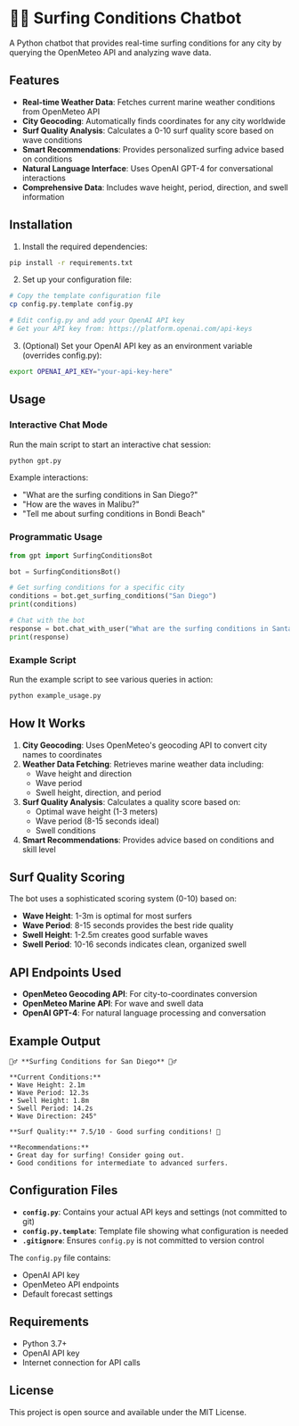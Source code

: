 # 🏄‍♂️ Surfing Conditions Chatbot

A Python chatbot that provides real-time surfing conditions for any city by querying the OpenMeteo API and analyzing wave data.

## Features

- **Real-time Weather Data**: Fetches current marine weather conditions from OpenMeteo API
- **City Geocoding**: Automatically finds coordinates for any city worldwide
- **Surf Quality Analysis**: Calculates a 0-10 surf quality score based on wave conditions
- **Smart Recommendations**: Provides personalized surfing advice based on conditions
- **Natural Language Interface**: Uses OpenAI GPT-4 for conversational interactions
- **Comprehensive Data**: Includes wave height, period, direction, and swell information

## Installation

1. Install the required dependencies:

```bash
pip install -r requirements.txt
```

2. Set up your configuration file:

```bash
# Copy the template configuration file
cp config.py.template config.py

# Edit config.py and add your OpenAI API key
# Get your API key from: https://platform.openai.com/api-keys
```

3. (Optional) Set your OpenAI API key as an environment variable (overrides config.py):

```bash
export OPENAI_API_KEY="your-api-key-here"
```

## Usage

### Interactive Chat Mode

Run the main script to start an interactive chat session:

```bash
python gpt.py
```

Example interactions:

- "What are the surfing conditions in San Diego?"
- "How are the waves in Malibu?"
- "Tell me about surfing conditions in Bondi Beach"

### Programmatic Usage

```python
from gpt import SurfingConditionsBot

bot = SurfingConditionsBot()

# Get surfing conditions for a specific city
conditions = bot.get_surfing_conditions("San Diego")
print(conditions)

# Chat with the bot
response = bot.chat_with_user("What are the surfing conditions in Santa Monica?")
print(response)
```

### Example Script

Run the example script to see various queries in action:

```bash
python example_usage.py
```

## How It Works

1. **City Geocoding**: Uses OpenMeteo's geocoding API to convert city names to coordinates
2. **Weather Data Fetching**: Retrieves marine weather data including:
   - Wave height and direction
   - Wave period
   - Swell height, direction, and period
3. **Surf Quality Analysis**: Calculates a quality score based on:
   - Optimal wave height (1-3 meters)
   - Wave period (8-15 seconds ideal)
   - Swell conditions
4. **Smart Recommendations**: Provides advice based on conditions and skill level

## Surf Quality Scoring

The bot uses a sophisticated scoring system (0-10) based on:

- **Wave Height**: 1-3m is optimal for most surfers
- **Wave Period**: 8-15 seconds provides the best ride quality
- **Swell Height**: 1-2.5m creates good surfable waves
- **Swell Period**: 10-16 seconds indicates clean, organized swell

## API Endpoints Used

- **OpenMeteo Geocoding API**: For city-to-coordinates conversion
- **OpenMeteo Marine API**: For wave and swell data
- **OpenAI GPT-4**: For natural language processing and conversation

## Example Output

```
🏄‍♂️ **Surfing Conditions for San Diego** 🏄‍♂️

**Current Conditions:**
• Wave Height: 2.1m
• Wave Period: 12.3s
• Swell Height: 1.8m
• Swell Period: 14.2s
• Wave Direction: 245°

**Surf Quality:** 7.5/10 - Good surfing conditions! 🌊

**Recommendations:**
• Great day for surfing! Consider going out.
• Good conditions for intermediate to advanced surfers.
```

## Configuration Files

- **`config.py`**: Contains your actual API keys and settings (not committed to git)
- **`config.py.template`**: Template file showing what configuration is needed
- **`.gitignore`**: Ensures `config.py` is not committed to version control

The `config.py` file contains:

- OpenAI API key
- OpenMeteo API endpoints
- Default forecast settings

## Requirements

- Python 3.7+
- OpenAI API key
- Internet connection for API calls

## License

This project is open source and available under the MIT License.
